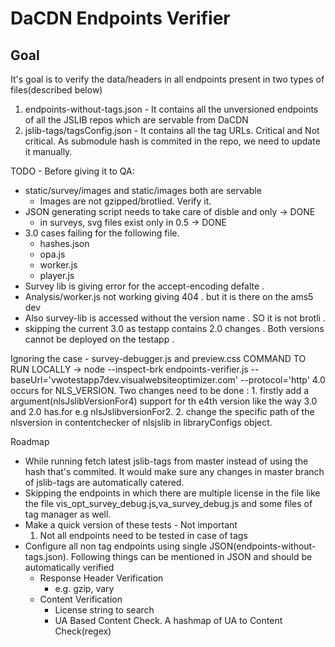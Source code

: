 # DaCDN Endpoints Verifier

## Goal

It's goal is to verify the data/headers in all endpoints present in two types of files(described below)

1. endpoints-without-tags.json - It contains all the unversioned endpoints of all the JSLIB repos which are servable from DaCDN
2. jslib-tags/tagsConfig.json - It contains all the tag URLs. Critical and Not critical. As submodule hash is commited in the repo, we need to update it manually.

TODO - Before giving it to QA:

- static/survey/images and static/images both are servable
    - Images are not gzipped/brotlied. Verify it.
- JSON generating script needs to take care of disble and only -> DONE
    - in surveys, svg files exist only in 0.5 -> DONE
- 3.0 cases failing for the following file.
    - hashes.json
    - opa.js
    - worker.js
    - player.js
- Survey lib is giving error for the accept-encoding defalte .
- Analysis/worker.js not working giving 404 . but it is there on the ams5 dev
- Also survey-lib is accessed without the version name . SO it is not brotli .
- skipping the current 3.0 as testapp contains 2.0 changes . Both versions cannot be deployed on the testapp .

Ignoring the case - survey-debugger.js and preview.css
COMMAND TO RUN LOCALLY -> node --inspect-brk endpoints-verifier.js --baseUrl='vwotestapp7dev.visualwebsiteoptimizer.com' --protocol='http'
4.0 occurs for NLS_VERSION. Two changes need to be done :
    1. firstly add a argument(nlsJslibVersionFor4) support for th e4th version like the way 3.0 and 2.0 has.for e.g  nlsJslibversionFor2.
    2. change the specific path of the nlsversion in contentchecker of nlsjslib in libraryConfigs object.

Roadmap

- While running fetch latest jslib-tags from master instead of using the hash that's commited. It would make sure any changes in master branch of jslib-tags are automatically catered.
- Skipping the endpoints in which there are multiple license in the file like the file vis_opt_survey_debug.js,va_survey_debug.js and some files of tag manager as well.
- Make a quick version of these tests - Not important
    1. Not all endpoints need to be tested in case of tags
- Configure all non tag endpoints using single JSON(endpoints-without-tags.json). Following things can be mentioned in JSON and should be automatically verified
    - Response Header Verification
        - e.g. gzip, vary
    - Content Verification
        - License string to search
        - UA Based Content Check. A hashmap of UA to Content Check(regex)
